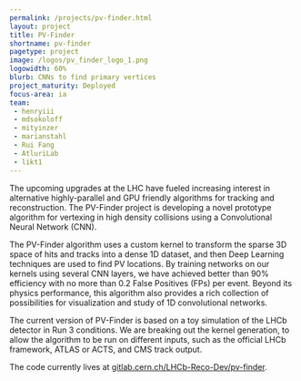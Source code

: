 ```yaml
---
permalink: /projects/pv-finder.html
layout: project
title: PV-Finder
shortname: pv-finder
pagetype: project
image: /logos/pv_finder_logo_1.png
logowidth: 60%
blurb: CNNs to find primary vertices
project_maturity: Deployed
focus-area: ia
team:
 - henryiii
 - mdsokoloff
 - mityinzer
 - marianstahl
 - Rui Fang
 - AtluriLab
 - likt1
---
```




The upcoming upgrades at the LHC have fueled increasing interest in alternative highly-parallel and GPU friendly algorithms for tracking and reconstruction. The PV-Finder project is developing a novel prototype algorithm for vertexing in high density collisions using a Convolutional Neural Network (CNN).

The PV-Finder algorithm uses a custom kernel to transform the sparse 3D space of hits and tracks into a dense 1D dataset, and then Deep Learning techniques are used to find PV locations. By training networks on our kernels using several CNN layers, we have achieved better than 90% efficiency with no more than 0.2 False Positives (FPs) per event. Beyond its physics performance, this algorithm also provides a rich collection of possibilities for visualization and study of 1D convolutional networks.

The current version of PV-Finder is based on a toy simulation of the LHCb detector in Run 3 conditions. We are breaking out the kernel generation, to allow the algorithm to be run on different inputs, such as the official LHCb framework, ATLAS or ACTS, and CMS track output.

The code currently lives at [gitlab.cern.ch/LHCb-Reco-Dev/pv-finder](https://gitlab.cern.ch/LHCb-Reco-Dev/pv-finder).
